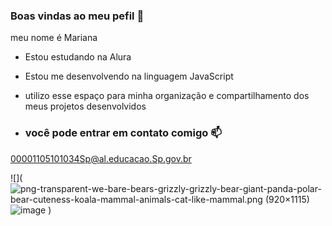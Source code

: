 ### Boas vindas ao meu pefil 💟

meu nome é Mariana

- Estou estudando na Alura
- Estou me desenvolvendo na linguagem JavaScript
- utilizo esse espaço para minha organização e compartilhamento dos meus projetos desenvolvidos

- ### você pode entrar em contato comigo 📫

00001105101034Sp@al.educacao.Sp.gov.br


![](<img src="https://w7.pngwing.com/pngs/233/775/png-transparent-we-bare-bears-grizzly-grizzly-bear-giant-panda-polar-bear-cuteness-koala-mammal-animals-cat-like-mammal.png" alt="png-transparent-we-bare-bears-grizzly-grizzly-bear-giant-panda-polar-bear-cuteness-koala-mammal-animals-cat-like-mammal.png (920×1115)"/>![image](https://github.com/Mariana200616/Mariana200616/assets/168031187/a2584b21-b1cb-4d37-bc86-4d0cd58fe825)
)
